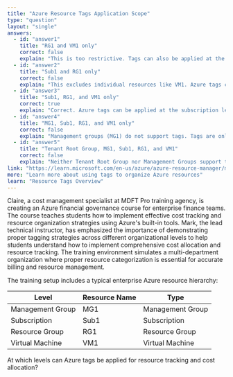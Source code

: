 ```yaml
---
title: "Azure Resource Tags Application Scope"
type: "question"
layout: "single"
answers:
  - id: "answer1"
    title: "RG1 and VM1 only"
    correct: false
    explain: "This is too restrictive. Tags can also be applied at the subscription level (Sub1) for broader organizational and billing purposes."
  - id: "answer2"
    title: "Sub1 and RG1 only"
    correct: false
    explain: "This excludes individual resources like VM1. Azure tags can be applied to individual resources for detailed tracking and organization."
  - id: "answer3"
    title: "Sub1, RG1, and VM1 only"
    correct: true
    explain: "Correct. Azure tags can be applied at the subscription level (Sub1), resource group level (RG1), and individual resource level (VM1). Tags cannot be applied to management groups or tenant root groups."
  - id: "answer4"
    title: "MG1, Sub1, RG1, and VM1 only"
    correct: false
    explain: "Management groups (MG1) do not support tags. Tags are only available at subscription, resource group, and individual resource levels."
  - id: "answer5"
    title: "Tenant Root Group, MG1, Sub1, RG1, and VM1"
    correct: false
    explain: "Neither Tenant Root Group nor Management Groups support tags. Tags are only supported at subscription, resource group, and resource levels."
link: "https://learn.microsoft.com/en-us/azure/azure-resource-manager/management/tag-resources"
more: "Learn more about using tags to organize Azure resources"
learn: "Resource Tags Overview"
---
```


Claire, a cost management specialist at MDFT Pro training agency, is creating an Azure financial governance course for enterprise finance teams. The course teaches students how to implement effective cost tracking and resource organization strategies using Azure's built-in tools. Mark, the lead technical instructor, has emphasized the importance of demonstrating proper tagging strategies across different organizational levels to help students understand how to implement comprehensive cost allocation and resource tracking. The training environment simulates a multi-department organization where proper resource categorization is essential for accurate billing and resource management.

The training setup includes a typical enterprise Azure resource hierarchy:

| Level | Resource Name | Type |
|-------|---------------|------|
| Management Group | MG1 | Management Group |
| Subscription | Sub1 | Subscription |
| Resource Group | RG1 | Resource Group |
| Virtual Machine | VM1 | Virtual Machine |

At which levels can Azure tags be applied for resource tracking and cost allocation?

